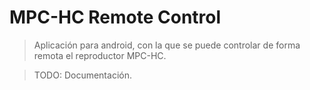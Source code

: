 # MPC-HC Remote Control

> Aplicación para android, con la que se puede controlar de forma remota el reproductor MPC-HC.

> TODO: Documentación.
